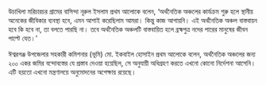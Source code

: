 উচাখিলা মরিচারচর গ্রামের বাসিন্দা নূরুল ইসলাম প্রথম আলোকে বলেন, ‘অর্থনৈতিক অঞ্চলের কার্যক্রম শুরু হলে স্থানীয় অনেকের জীবিকার ব্যবস্থা হবে, এমন আশাই করেছিলাম আমরা। কিন্তু কাজ আগায়নি। এই অর্থনৈতিক অঞ্চল বাস্তবায়ন হবে কি হবে না, তা বলতে পারছি না। তবে অর্থনৈতিক অঞ্চলটি বাস্তবায়িত হলে ব্রহ্মপুত্র নদের পারের মানুষের জীবন পাল্টে যেত।’

ঈশ্বরগঞ্জ উপজেলার সহকারী কমিশনার (ভূমি) মো. ইকবাইল হোসাইন প্রথম আলোকে বলেন, অর্থনৈতিক অঞ্চলের জন্য ২০০ একর জমির বন্দোবস্তের যে প্রস্তাব দেওয়া হয়েছিল, সে অনুযায়ী অধিগ্রহণ করতে এখনো কোনো নির্দেশনা আসেনি। এটি হয়তো এখনো মন্ত্রণালয়ে অনুমোদনের অপেক্ষায় রয়েছে।
